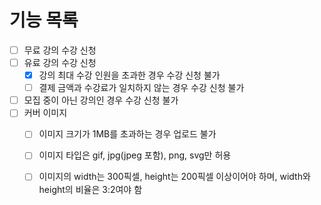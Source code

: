 # 기능 목록

- [ ] 무료 강의 수강 신청
- [ ] 유료 강의 수강 신청
  - [x] 강의 최대 수강 인원을 초과한 경우 수강 신청 불가
  - [ ] 결제 금액과 수강료가 일치하지 않는 경우 수강 신청 불가
- [ ] 모집 중이 아닌 강의인 경우 수강 신청 불가
- [ ] 커버 이미지
  - [ ] 이미지 크기가 1MB를 초과하는 경우 업로드 불가
  - [ ] 이미지 타입은 gif, jpg(jpeg 포함), png, svg만 허용
  - [ ] 이미지의 width는 300픽셀, height는 200픽셀 이상이어야 하며, width와 height의 비율은 3:2여야 함

